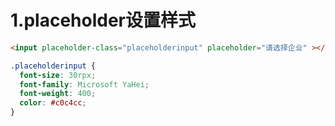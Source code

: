 # 1.placeholder设置样式

```html
<input placeholder-class="placeholderinput" placeholder="请选择企业" ></input>
```

```css
.placeholderinput {
  font-size: 30rpx;
  font-family: Microsoft YaHei;
  font-weight: 400;
  color: #c0c4cc;
}
```